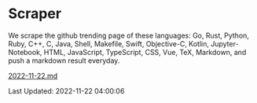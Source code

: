 # Scraper

We scrape the github trending page of these languages: Go, Rust, Python, Ruby, C++, C, Java, Shell, Makefile, Swift, Objective-C, Kotlin, Jupyter-Notebook, HTML, JavaScript, TypeScript, CSS, Vue, TeX, Markdown, and push a markdown result everyday.

[2022-11-22.md](https://github.com/yangwenmai/github-trending-backup/blob/master/2022-11-22.md)

Last Updated: 2022-11-22 04:00:06